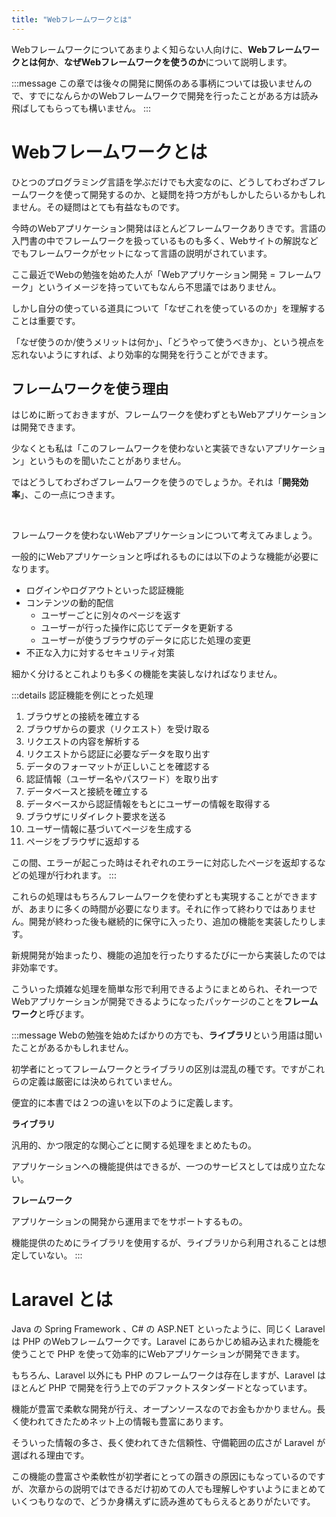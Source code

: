 ```yaml
---
title: "Webフレームワークとは"
---
```


Webフレームワークについてあまりよく知らない人向けに、**Webフレームワークとは何か**、**なぜWebフレームワークを使うのか**について説明します。

:::message
この章では後々の開発に関係のある事柄については扱いませんので、すでになんらかのWebフレームワークで開発を行ったことがある方は読み飛ばしてもらっても構いません。
:::

# Webフレームワークとは

ひとつのプログラミング言語を学ぶだけでも大変なのに、どうしてわざわざフレームワークを使って開発するのか、と疑問を持つ方がもしかしたらいるかもしれません。その疑問はとても有益なものです。

今時のWebアプリケーション開発はほとんどフレームワークありきです。言語の入門書の中でフレームワークを扱っているものも多く、Webサイトの解説などでもフレームワークがセットになって言語の説明がされています。

ここ最近でWebの勉強を始めた人が「Webアプリケーション開発 = フレームワーク」というイメージを持っていてもなんら不思議ではありません。

しかし自分の使っている道具について「なぜこれを使っているのか」を理解することは重要です。

「なぜ使うのか/使うメリットは何か」、「どうやって使うべきか」、という視点を忘れないようにすれば、より効率的な開発を行うことができます。

## フレームワークを使う理由

はじめに断っておきますが、フレームワークを使わずともWebアプリケーションは開発できます。

少なくとも私は「このフレームワークを使わないと実装できないアプリケーション」というものを聞いたことがありません。

ではどうしてわざわざフレームワークを使うのでしょうか。それは「**開発効率**」、この一点につきます。

<br>

フレームワークを使わないWebアプリケーションについて考えてみましょう。

一般的にWebアプリケーションと呼ばれるものには以下のような機能が必要になります。

- ログインやログアウトといった認証機能
- コンテンツの動的配信
    - ユーザーごとに別々のページを返す
    - ユーザーが行った操作に応じてデータを更新する
    - ユーザーが使うブラウザのデータに応じた処理の変更
- 不正な入力に対するセキュリティ対策

細かく分けるとこれよりも多くの機能を実装しなければなりません。

:::details 認証機能を例にとった処理
1. ブラウザとの接続を確立する
2. ブラウザからの要求（リクエスト）を受け取る
3. リクエストの内容を解析する
4. リクエストから認証に必要なデータを取り出す
5. データのフォーマットが正しいことを確認する
6. 認証情報（ユーザー名やパスワード）を取り出す
7. データベースと接続を確立する
8. データベースから認証情報をもとにユーザーの情報を取得する
9. ブラウザにリダイレクト要求を送る
10. ユーザー情報に基づいてページを生成する
11. ページをブラウザに返却する

この間、エラーが起こった時はそれぞれのエラーに対応したページを返却するなどの処理が行われます。
:::

これらの処理はもちろんフレームワークを使わずとも実現することができますが、あまりに多くの時間が必要になります。それに作って終わりではありません。開発が終わった後も継続的に保守に入ったり、追加の機能を実装したりします。

新規開発が始まったり、機能の追加を行ったりするたびに一から実装したのでは非効率です。

こういった煩雑な処理を簡単な形で利用できるようにまとめられ、それ一つでWebアプリケーションが開発できるようになったパッケージのことを**フレームワーク**と呼びます。

:::message
Webの勉強を始めたばかりの方でも、**ライブラリ**という用語は聞いたことがあるかもしれません。

初学者にとってフレームワークとライブラリの区別は混乱の種です。ですがこれらの定義は厳密には決められていません。

便宜的に本書では２つの違いを以下のように定義します。

**ライブラリ**

汎用的、かつ限定的な関心ごとに関する処理をまとめたもの。

アプリケーションへの機能提供はできるが、一つのサービスとしては成り立たない。

**フレームワーク**

アプリケーションの開発から運用までをサポートするもの。

機能提供のためにライブラリを使用するが、ライブラリから利用されることは想定していない。
:::

# Laravel とは

Java の Spring Framework 、C# の ASP.NET といったように、同じく Laravel は PHP のWebフレームワークです。Laravel にあらかじめ組み込まれた機能を使うことで PHP を使って効率的にWebアプリケーションが開発できます。

もちろん、Laravel 以外にも PHP のフレームワークは存在しますが、Laravel はほとんど PHP で開発を行う上でのデファクトスタンダードとなっています。

機能が豊富で柔軟な開発が行え、オープンソースなのでお金もかかりません。長く使われてきたためネット上の情報も豊富にあります。

そういった情報の多さ、長く使われてきた信頼性、守備範囲の広さが Laravel が選ばれる理由です。

この機能の豊富さや柔軟性が初学者にとっての躓きの原因にもなっているのですが、次章からの説明ではできるだけ初めての人でも理解しやすいようにまとめていくつもりなので、どうか身構えずに読み進めてもらえるとありがたいです。